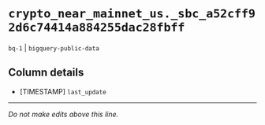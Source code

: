 # `crypto_near_mainnet_us._sbc_a52cff92d6c74414a884255dac28fbff`
`bq-1` | `bigquery-public-data`

## Column details
* [TIMESTAMP] `last_update`

-------------------------------------------------------------------------------
*Do not make edits above this line.*
